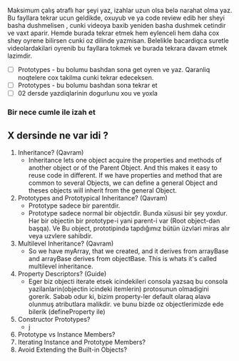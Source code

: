 Maksimum çalış ətraflı hər şeyi yaz, izahlar uzun olsa belə narahat olma yaz.
Bu fayllara tekrar ucun geldikde, oxuyub ve ya code review edib her sheyi basha dushmelisen , 
cunki videoya baxib yeniden basha dushmek cetindir ve vaxt aparir.
Hemde burada tekrar etmek hem eylenceli hem daha cox shey oyrene bilirsen cunki oz dilinde yazmisan.
Belelikle bacardiqca suretle videolardakilari oyrenib bu fayllara tokmek ve burada tekrara davam etmek lazimdir.

- [ ] Prototypes - bu bolumu bashdan sona get oyren ve yaz. 
      Qaranliq noqtelere cox takilma cunki tekrar edeceksen.
- [ ] Prototypes - bu bolumu bashdan sona tekrar et 
- [ ] 02 dersde yazdiqlarinin dogurlunu xou ve yoxla 

### Bir nece cumle ile izah et
## X dersinde ne var idi ?
1. Inheritance? (Qavram)
   - Inheritance lets one object acquire the properties and methods of another object or of the Parent Object. And this makes it easy to reuse code in different.
     If we have properties and method that are common to several Objects, we can define a general Object and theses objects will inherit from the general Object.
2. Prototypes and Prototypical Inheritance?  (Qavram)
   - Prototype sadece bir parentdir.
   - Prototype sadece normal bir objectdir. Bunda xüsusi bir şey yoxdur. Hər bir objectin bir prototype-i yani 
     parent-i var (Root object-dən başqa). Ve Bu object, prototipində tapdığımız bütün üzvləri miras alır veya uzvlere sahibdir.
3. Multilevel Inheritance? (Qavram)
   - So we have myArray, that we created, and it derives from arrayBase and arrayBase derives from objectBase.
     This is whats it's called multilevel inheritance.
4. Property Descriptors? (Guide)
   - Eger biz objecti iterate etsek icindekileri consola yazsaq bu consola yazilanlarin(objectin icindeki itemlerin) protosunun olmadigini gorerik.
     Səbəb odur ki, bizim property-ler default olaraq əlavə olunmuş atributlara malikdir. ve bunu bizde oz objectlerimizde ede bilerik (defineProperty ile)
5. Constructor Prototypes?
   - j
6. Prototype vs Instance Members?
7. Iterating Instance and Prototype Members?
8. Avoid Extending the Built-in Objects?
